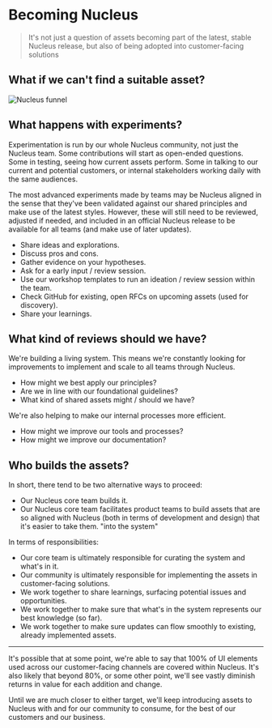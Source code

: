 # Becoming Nucleus

> It's not just a question of assets becoming part of the latest, stable Nucleus release, but also of being adopted into customer-facing solutions

## What if we can't find a suitable asset?

![Nucleus funnel](https://user-images.githubusercontent.com/43471890/62045060-4dffde80-b1fc-11e9-8991-a9bcebd65cd3.png)

## What happens with experiments?

Experimentation is run by our whole Nucleus community, not just the Nucleus team. Some contributions will start as open-ended questions. Some in testing, seeing how current assets perform. Some in talking to our current and potential customers, or internal stakeholders working daily with the same audiences.

The most advanced experiments made by teams may be Nucleus aligned in the sense that they've been validated against our shared principles and make use of the latest styles. However, these will still need to be reviewed, adjusted if needed, and included in an official Nucleus release to be available for all teams (and make use of later updates).

* Share ideas and explorations.
* Discuss pros and cons.
* Gather evidence on your hypotheses.
* Ask for a early input / review session.
* Use our workshop templates to run an ideation / review session within the team.
* Check GitHub for existing, open RFCs on upcoming assets (used for discovery).
* Share your learnings.

## What kind of reviews should we have?

We're building a living system. This means we're constantly looking for improvements to implement and scale to all teams through Nucleus.

* How might we best apply our principles?
* Are we in line with our foundational guidelines?
* What kind of shared assets might / should we have?

We're also helping to make our internal processes more efficient.

* How might we improve our tools and processes?
* How might we improve our documentation?

## Who builds the assets?

In short, there tend to be two alternative ways to proceed:

* Our Nucleus core team builds it.
* Our Nucleus core team facilitates product teams to build assets that are so aligned with Nucleus (both in terms of development and design) that it's easier to take them. "into the system"

In terms of responsibilities:

* Our core team is ultimately responsible for curating the system and what's in it.
* Our community is ultimately responsible for implementing the assets in customer-facing solutions.
* We work together to share learnings, surfacing potential issues and opportunities.
* We work together to make sure that what's in the system represents our best knowledge (so far).
* We work together to make sure updates can flow smoothly to existing, already implemented assets.

---

It's possible that at some point, we're able to say that 100% of UI elements used across our customer-facing channels are covered within Nucleus. It's also likely that beyond 80%, or some other point, we'll see vastly diminish returns in value for each addition and change.

Until we are much closer to either target, we'll keep introducing assets to Nucleus with and for our community to consume, for the best of our customers and our business.
